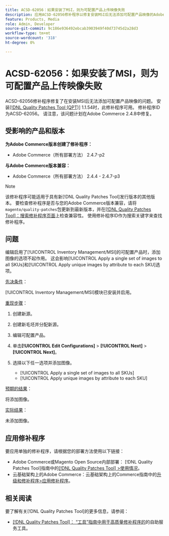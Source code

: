 ```yaml
---
title: ACSD-62056：如果安装了MSI，则为可配置产品上传映像失败
description: 应用ACSD-62056修补程序以修复安装MSI后无法添加可配置产品映像的Adobe Commerce问题。
feature: Products, Media
role: Admin, Developer
source-git-commit: 9c186e936492ebcab3903949f40d73745d2a28d3
workflow-type: tm+mt
source-wordcount: '318'
ht-degree: 0%

---
```


# ACSD-62056：如果安装了MSI，则为可配置产品上传映像失败

ACSD-62056修补程序修复了在安装MSI后无法添加可配置产品映像的问题。 安装[[!DNL Quality Patches Tool (QPT)]](/help/tools/quality-patches-tool/quality-patches-tool-to-self-serve-quality-patches.md) 1.1.54时，此修补程序可用。 修补程序ID为ACSD-62056。 请注意，该问题计划在Adobe Commerce 2.4.8中修复。

## 受影响的产品和版本

**为Adobe Commerce版本创建了修补程序：**

* Adobe Commerce（所有部署方法） 2.4.7-p2

**与Adobe Commerce版本兼容：**

* Adobe Commerce（所有部署方法） 2.4.4 - 2.4.7-p3

>[!NOTE]
>
>该修补程序可能适用于具有新[!DNL Quality Patches Tool]发行版本的其他版本。 要检查修补程序是否与您的Adobe Commerce版本兼容，请将`magento/quality-patches`包更新到最新版本，并在[[!DNL Quality Patches Tool]：搜索修补程序页面](https://experienceleague.adobe.com/tools/commerce-quality-patches/index.html?lang=zh-Hans)上检查兼容性。 使用修补程序ID作为搜索关键字来查找修补程序。

## 问题

编辑启用了[!UICONTROL Inventory Management/MSI]的可配置产品时，添加图像的选项不起作用。 这会影响[!UICONTROL Apply a single set of images to all SKUs]和[!UICONTROL Apply unique images by attribute to each SKU]选项。

<u>先决条件</u>：

[!UICONTROL Inventory Management/MSI]模块已安装并启用。

<u>重现步骤</u>：

1. 创建新源。
1. 创建新毛坯并分配新源。
1. 编辑可配置产品。
1. 单击&#x200B;**[!UICONTROL Edit Configurations]** > **[!UICONTROL Next]** > **[!UICONTROL Next]**。
1. 选择以下任一选项并添加图像。

   * [!UICONTROL Apply a single set of images to all SKUs]
   * [!UICONTROL Apply unique images by attribute to each SKU]

<u>预期的结果</u>：

将添加图像。

<u>实际结果</u>：

未添加图像。

## 应用修补程序

要应用单独的修补程序，请根据您的部署方法使用以下链接：

* Adobe Commerce或Magento Open Source内部部署： [!DNL Quality Patches Tool]指南中的[[!DNL Quality Patches Tool] >使用情况](/help/tools/quality-patches-tool/usage.md)。
* 云基础架构上的Adobe Commerce：云基础架构上的Commerce指南中的[升级和修补程序>应用修补程序](https://experienceleague.adobe.com/docs/commerce-cloud-service/user-guide/develop/upgrade/apply-patches.html?lang=zh-Hans)。

## 相关阅读

要了解有关[!DNL Quality Patches Tool]的更多信息，请参阅：

* [[!DNL Quality Patches Tool]： “工具”指南中用于高质量修补程序的](/help/tools/quality-patches-tool/quality-patches-tool-to-self-serve-quality-patches.md)的自助服务工具。
